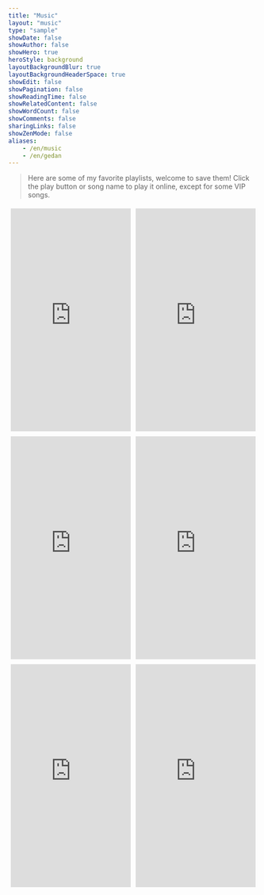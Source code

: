 ```yaml
---
title: "Music"
layout: "music"
type: "sample"
showDate: false
showAuthor: false
showHero: true
heroStyle: background
layoutBackgroundBlur: true
layoutBackgroundHeaderSpace: true
showEdit: false
showPagination: false
showReadingTime: false
showRelatedContent: false
showWordCount: false
showComments: false
sharingLinks: false
showZenMode: false
aliases:
    - /en/music
    - /en/gedan
---
```


> Here are some of my favorite playlists, welcome to save them! Click the play button or song name to play it online, except for some VIP songs.

<style>
  .iframe-container {
    display: flex;
    flex-wrap: wrap; /* 允许子元素在必要时换行 */
    justify-content: space-between;
  }

  .iframe-container iframe {
    width: calc(50% - 10px); /* 设置每个iframe的宽度为容器宽度的三分之一减去间隔 */
    height: 450px;
    margin: 5px; /* 设置间隔 */
    box-sizing: border-box; /* 边框计算在宽度内 */
  }

  /* 当屏幕宽度小于600px时，每个iframe占据100%的宽度 */
  @media (max-width: 600px) {
    .iframe-container iframe {
      width: calc(100% - 10px); /* 设置每个iframe的宽度为容器宽度的100%减去间隔 */
      margin: 5px;
    }
  }
</style>

<div class="iframe-container">
  <iframe frameborder="no" border="0" marginwidth="0" marginheight="0" src="https://music.163.com/outchain/player?type=0&id=3136952023&auto=0&height=430"></iframe>
  <iframe frameborder="no" border="0" marginwidth="0" marginheight="0" src="https://music.163.com/outchain/player?type=0&id=443797814&auto=0&height=430"></iframe>
  <iframe frameborder="no" border="0" marginwidth="0" marginheight="0" src="https://music.163.com/outchain/player?type=0&id=2520739691&auto=0&height=430"></iframe>
  <iframe frameborder="no" border="0" marginwidth="0" marginheight="0" src="https://music.163.com/outchain/player?type=0&id=728025655&auto=0&height=430"></iframe>
  <iframe frameborder="no" border="0" marginwidth="0" marginheight="0" src="https://music.163.com/outchain/player?type=0&id=6613467419&auto=0&height=430"></iframe>
  <iframe frameborder="no" border="0" marginwidth="0" marginheight="0" src="https://music.163.com/outchain/player?type=0&id=12224819449&auto=0&height=430"></iframe>
</div>
